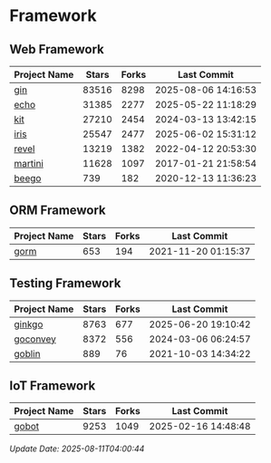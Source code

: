 # Framework

## Web Framework
| Project Name | Stars | Forks | Last Commit |
| ------------ | ----- | ----- | ----------- |
| [gin](https://github.com/gin-gonic/gin) | 83516 | 8298 | 2025-08-06 14:16:53 |
| [echo](https://github.com/labstack/echo) | 31385 | 2277 | 2025-05-22 11:18:29 |
| [kit](https://github.com/go-kit/kit) | 27210 | 2454 | 2024-03-13 13:42:15 |
| [iris](https://github.com/kataras/iris) | 25547 | 2477 | 2025-06-02 15:31:12 |
| [revel](https://github.com/revel/revel) | 13219 | 1382 | 2022-04-12 20:53:30 |
| [martini](https://github.com/go-martini/martini) | 11628 | 1097 | 2017-01-21 21:58:54 |
| [beego](https://github.com/astaxie/beego) | 739 | 182 | 2020-12-13 11:36:23 |

## ORM Framework
| Project Name | Stars | Forks | Last Commit |
| ------------ | ----- | ----- | ----------- |
| [gorm](https://github.com/jinzhu/gorm) | 653 | 194 | 2021-11-20 01:15:37 |

## Testing Framework
| Project Name | Stars | Forks | Last Commit |
| ------------ | ----- | ----- | ----------- |
| [ginkgo](https://github.com/onsi/ginkgo) | 8763 | 677 | 2025-06-20 19:10:42 |
| [goconvey](https://github.com/smartystreets/goconvey) | 8372 | 556 | 2024-03-06 06:24:57 |
| [goblin](https://github.com/franela/goblin) | 889 | 76 | 2021-10-03 14:34:22 |

## IoT Framework
| Project Name | Stars | Forks | Last Commit |
| ------------ | ----- | ----- | ----------- |
| [gobot](https://github.com/hybridgroup/gobot) | 9253 | 1049 | 2025-02-16 14:48:48 |

*Update Date: 2025-08-11T04:00:44*